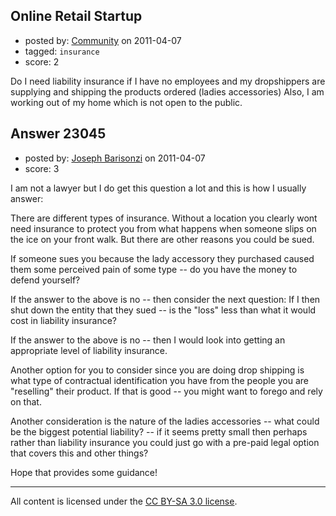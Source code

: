 ## Online Retail Startup

- posted by: [Community](https://stackexchange.com/users/-1/-1-community) on 2011-04-07
- tagged: `insurance`
- score: 2

Do I need liability insurance if I have no employees and my dropshippers are supplying and shipping the products ordered (ladies accessories) Also, I am working out of my home which is not open to the public.


## Answer 23045

- posted by: [Joseph Barisonzi](https://stackexchange.com/users/-1/8791-joseph-barisonzi) on 2011-04-07
- score: 3

I am not a lawyer but I do get this question a lot and this is how I usually answer: 

There are different types of insurance. Without a location you clearly wont need insurance to protect you from what happens when someone slips on the ice on your front walk. But there are other reasons you could be sued.

If someone sues you because the lady accessory they purchased caused them some perceived pain of some type -- do you have the money to defend yourself? 

If the answer to the above is no -- then consider the next question: If I then shut down the entity that they sued -- is the "loss" less than what it would cost in liability insurance? 

If the answer to the above is no -- then I would look into getting an appropriate level of  liability insurance. 

Another option for you to consider since you are doing drop shipping is what type of contractual identification you have from the people you are "reselling" their product. If that is good -- you might want to forego and rely on that. 

Another consideration is the nature of the ladies accessories -- what could be the biggest potential liability? -- if it seems pretty small then perhaps rather than liability insurance you could just go with a pre-paid legal option that covers this and other things? 

Hope that provides some guidance!  



---

All content is licensed under the [CC BY-SA 3.0 license](https://creativecommons.org/licenses/by-sa/3.0/).
